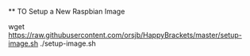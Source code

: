 ** TO Setup a New Raspbian Image

wget https://raw.githubusercontent.com/orsjb/HappyBrackets/master/setup-image.sh
./setup-image.sh
